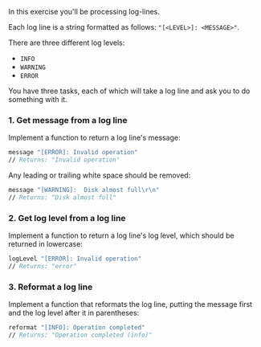 In this exercise you'll be processing log-lines.

Each log line is a string formatted as follows: `"[<LEVEL>]: <MESSAGE>"`.

There are three different log levels:

- `INFO`
- `WARNING`
- `ERROR`

You have three tasks, each of which will take a log line and ask you to do something with it.

### 1. Get message from a log line

Implement a function to return a log line's message:

```fsharp
message "[ERROR]: Invalid operation"
// Returns: "Invalid operation"
```

Any leading or trailing white space should be removed:

```fsharp
message "[WARNING]:  Disk almost full\r\n"
// Returns: "Disk almost full"
```

### 2. Get log level from a log line

Implement a function to return a log line's log level, which should be returned in lowercase:

```fsharp
logLevel "[ERROR]: Invalid operation"
// Returns: "error"
```

### 3. Reformat a log line

Implement a function that reformats the log line, putting the message first and the log level after it in parentheses:

```fsharp
reformat "[INFO]: Operation completed"
// Returns: "Operation completed (info)"
```
